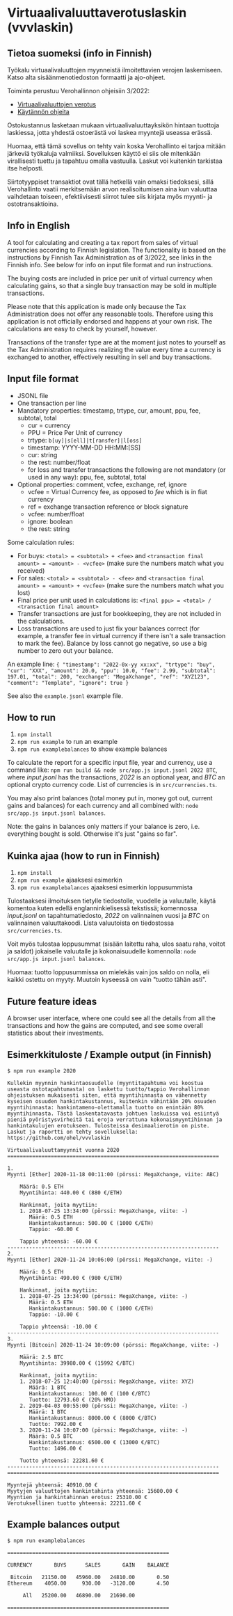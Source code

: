 # Virtuaalivaluuttaverotuslaskin (vvvlaskin)

## Tietoa suomeksi (info in Finnish)

Työkalu virtuaalivaluuttojen myynneistä ilmoitettavien verojen laskemiseen. Katso alta sisäänmenotiedoston formaatti ja ajo-ohjeet.

Toiminta perustuu Verohallinnon ohjeisiin 3/2022:
* [Virtuaalivaluuttojen verotus](https://www.vero.fi/syventavat-vero-ohjeet/ohje-hakusivu/48411/virtuaalivaluuttojen-verotus3/)
* [Käytännön ohjeita](https://www.vero.fi/tietoa-verohallinnosta/uutishuone/lehdist%C3%B6tiedotteet/2021/muista-ilmoittaa-virtuaalivaluutoista-saadut-tulot-veroilmoitukselle/)

Ostokustannus lasketaan mukaan virtuaalivaluuttayksikön hintaan tuottoja laskiessa, jotta yhdestä ostoerästä voi laskea myyntejä useassa erässä.

Huomaa, että tämä sovellus on tehty vain koska Verohallinto ei tarjoa mitään järkeviä työkaluja valmiiksi. Sovelluksen käyttö ei siis ole mitenkään virallisesti tuettu ja tapahtuu omalla vastuulla. Laskut voi kuitenkin tarkistaa itse helposti.

Siirtotyyppiset transaktiot ovat tällä hetkellä vain omaksi tiedoksesi, sillä Verohallinto vaatii merkitsemään arvon realisoitumisen aina kun valuuttaa vaihdetaan toiseen, efektiivisesti siirrot tulee siis kirjata myös myynti- ja ostotransaktioina.

## Info in English

A tool for calculating and creating a tax report from sales of virtual currencies according to Finnish legislation. The functionality is based on the instructions by Finnish Tax Administration as of 3/2022, see links in the Finnish info. See below for info on input file format and run instructions.

The buying costs are included in price per unit of virtual currency when calculating gains, so that a single buy transaction may be sold in multiple transactions.

Please note that this application is made only because the Tax Administration does not offer any reasonable tools. Therefore using this application is not officially endorsed and happens at your own risk. The calculations are easy to check by yourself, however.

Transactions of the transfer type are at the moment just notes to yourself as the Tax Administration requires realizing the value every time a currency is exchanged to another, effectively resulting in sell and buy transactions.

## Input file format

* JSONL file
* One transaction per line
* Mandatory properties: timestamp, trtype, cur, amount, ppu, fee, subtotal, total
  * cur = currency
  * PPU = Price Per Unit of currency
  * trtype: `b[uy]|s[ell]|t[ransfer]|l[oss]`
  * timestamp: YYYY-MM-DD HH:MM:[SS]
  * cur: string
  * the rest: number/float
  * for loss and transfer transactions the following are not mandatory (or used in any way): ppu, fee, subtotal, total
* Optional properties: comment, vcfee, exchange, ref, ignore
  * vcfee = Virtual Currency fee, as opposed to *fee* which is in fiat currency
  * ref = exchange transaction reference or block signature
  * vcfee: number/float
  * ignore: boolean
  * the rest: string

Some calculation rules:
* For buys: `<total> = <subtotal> + <fee>` and `<transaction final amount> = <amount> - <vcfee>` (make sure the numbers match what you received)
* For sales: `<total> = <subtotal> - <fee>` and `<transaction final amount> = <amount> + <vcfee>` (make sure the numbers match what you lost)
* Final price per unit used in calculations is: `<final ppu> = <total> / <transaction final amount>`
* Transfer transactions are just for bookkeeping, they are not included in the calculations.
* Loss transactions are used to just fix your balances correct (for example, a transfer fee in virtual currency if there isn't a sale transaction to mark the fee). Balance by loss cannot go negative, so use a big number to zero out your balance.

An example line:
`{ "timestamp": "2022-0x-yy xx:xx", "trtype": "buy", "cur": "XXX", "amount": 20.0, "ppu": 10.0, "fee": 2.99, "subtotal": 197.01, "total": 200, "exchange": "MegaXchange", "ref": "XYZ123", "comment": "Template", "ignore": true }`

See also the `example.jsonl` example file.

## How to run

1. `npm install`
2. `npm run example` to run an example
3. `npm run examplebalances` to show example balances

To calculate the report for a specific input file, year and currency, use a command like: `npm run build && node src/app.js input.jsonl 2022 BTC`, where *input.jsonl* has the transactions, *2022* is an optional year, and *BTC* an optional crypto currency code. List of currencies is in `src/currencies.ts`.

You may also print balances (total money put in, money got out, current gains and balances) for each currency and all combined with: `node src/app.js input.jsonl balances`.

Note: the gains in balances only matters if your balance is zero, i.e. everything bought is sold. Otherwise it's just "gains so far".

## Kuinka ajaa (how to run in Finnish)

1. `npm install`
2. `npm run example` ajaaksesi esimerkin
3. `npm run examplebalances` ajaaksesi esimerkin loppusummista

Tulostaaksesi ilmoituksen tietylle tiedostolle, vuodelle ja valuutalle, käytä komentoa kuten edellä englanninkielisessä tekstissä; komennossa *input.jsonl* on tapahtumatiedosto, *2022* on valinnainen vuosi ja *BTC* on valinnainen valuuttakoodi. Lista valuutoista on tiedostossa `src/currencies.ts`.

Voit myös tulostaa loppusummat (sisään laitettu raha, ulos saatu raha, voitot ja saldot) jokaiselle valuutalle ja kokonaisuudelle komennolla: `node src/app.js input.jsonl balances`.

Huomaa: tuotto loppusummissa on mielekäs vain jos saldo on nolla, eli kaikki ostettu on myyty. Muutoin kyseessä on vain "tuotto tähän asti".

## Future feature ideas

A browser user interface, where one could see all the details from all the transactions and how the gains are computed, and see some overall statistics about their investments.

## Esimerkkituloste / Example output (in Finnish)

`$ npm run example 2020`

    Kullekin myynnin hankintaosuudelle (myyntitapahtuma voi koostua useasta ostotapahtumasta) on laskettu tuotto/tappio Verohallinnon ohjeistuksen mukaisesti siten, että myyntihinnasta on vähennetty kyseisen osuuden hankintakustannus, kuitenkin vähintään 20% osuuden myyntihinnasta: hankintameno-olettamalla tuotto on enintään 80% myyntihinnasta. Tästä laskentatavasta johtuen laskuissa voi esiintyä pieniä pyöristysvirheitä tai eroja verrattuna kokonaismyyntihinnan ja hankintakulujen erotukseen. Tulosteissa desimaalierotin on piste. Laskut ja raportti on tehty sovelluksella: https://github.com/ohel/vvvlaskin

    Virtuaalivaluuttamyynnit vuonna 2020
    ====================================================================

    1.
    Myynti [Ether] 2020-11-18 00:11:00 (pörssi: MegaXchange, viite: ABC)

        Määrä: 0.5 ETH
        Myyntihinta: 440.00 € (880 €/ETH)

        Hankinnat, joita myytiin:
        1. 2018-07-25 13:34:00 (pörssi: MegaXchange, viite: -)
           Määrä: 0.5 ETH
           Hankintakustannus: 500.00 € (1000 €/ETH)
           Tappio: -60.00 €

        Tappio yhteensä: -60.00 €
    --------------------------------------------------------------------
    2.
    Myynti [Ether] 2020-11-24 10:06:00 (pörssi: MegaXchange, viite: -)

        Määrä: 0.5 ETH
        Myyntihinta: 490.00 € (980 €/ETH)

        Hankinnat, joita myytiin:
        1. 2018-07-25 13:34:00 (pörssi: MegaXchange, viite: -)
           Määrä: 0.5 ETH
           Hankintakustannus: 500.00 € (1000 €/ETH)
           Tappio: -10.00 €

        Tappio yhteensä: -10.00 €
    --------------------------------------------------------------------
    3.
    Myynti [Bitcoin] 2020-11-24 10:09:00 (pörssi: MegaXchange, viite: -)

        Määrä: 2.5 BTC
        Myyntihinta: 39980.00 € (15992 €/BTC)

        Hankinnat, joita myytiin:
        1. 2018-07-25 12:40:00 (pörssi: MegaXchange, viite: XYZ)
           Määrä: 1 BTC
           Hankintakustannus: 100.00 € (100 €/BTC)
           Tuotto: 12793.60 € (20% HMO)
        2. 2019-04-03 00:55:00 (pörssi: MegaXchange, viite: -)
           Määrä: 1 BTC
           Hankintakustannus: 8000.00 € (8000 €/BTC)
           Tuotto: 7992.00 €
        3. 2020-11-24 10:07:00 (pörssi: MegaXchange, viite: -)
           Määrä: 0.5 BTC
           Hankintakustannus: 6500.00 € (13000 €/BTC)
           Tuotto: 1496.00 €

        Tuotto yhteensä: 22281.60 €
    --------------------------------------------------------------------
    ====================================================================

    Myyntejä yhteensä: 40910.00 €
    Myytyjen valuuttojen hankintahinta yhteensä: 15600.00 €
    Myyntien ja hankintahinnan erotus: 25310.00 €
    Verotuksellinen tuotto yhteensä: 22211.60 €

## Example balances output

`$ npm run examplebalances`

    ====================================================

    CURRENCY       BUYS      SALES       GAIN    BALANCE

     Bitcoin   21150.00   45960.00   24810.00       0.50
    Ethereum    4050.00     930.00   -3120.00       4.50

         All   25200.00   46890.00   21690.00

    ====================================================

